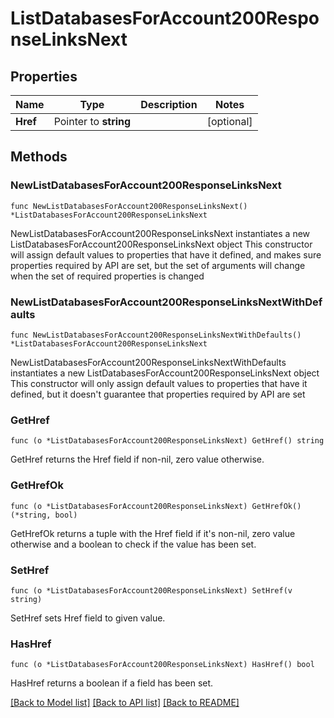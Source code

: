 # ListDatabasesForAccount200ResponseLinksNext

## Properties

Name | Type | Description | Notes
------------ | ------------- | ------------- | -------------
**Href** | Pointer to **string** |  | [optional] 

## Methods

### NewListDatabasesForAccount200ResponseLinksNext

`func NewListDatabasesForAccount200ResponseLinksNext() *ListDatabasesForAccount200ResponseLinksNext`

NewListDatabasesForAccount200ResponseLinksNext instantiates a new ListDatabasesForAccount200ResponseLinksNext object
This constructor will assign default values to properties that have it defined,
and makes sure properties required by API are set, but the set of arguments
will change when the set of required properties is changed

### NewListDatabasesForAccount200ResponseLinksNextWithDefaults

`func NewListDatabasesForAccount200ResponseLinksNextWithDefaults() *ListDatabasesForAccount200ResponseLinksNext`

NewListDatabasesForAccount200ResponseLinksNextWithDefaults instantiates a new ListDatabasesForAccount200ResponseLinksNext object
This constructor will only assign default values to properties that have it defined,
but it doesn't guarantee that properties required by API are set

### GetHref

`func (o *ListDatabasesForAccount200ResponseLinksNext) GetHref() string`

GetHref returns the Href field if non-nil, zero value otherwise.

### GetHrefOk

`func (o *ListDatabasesForAccount200ResponseLinksNext) GetHrefOk() (*string, bool)`

GetHrefOk returns a tuple with the Href field if it's non-nil, zero value otherwise
and a boolean to check if the value has been set.

### SetHref

`func (o *ListDatabasesForAccount200ResponseLinksNext) SetHref(v string)`

SetHref sets Href field to given value.

### HasHref

`func (o *ListDatabasesForAccount200ResponseLinksNext) HasHref() bool`

HasHref returns a boolean if a field has been set.


[[Back to Model list]](../README.md#documentation-for-models) [[Back to API list]](../README.md#documentation-for-api-endpoints) [[Back to README]](../README.md)


